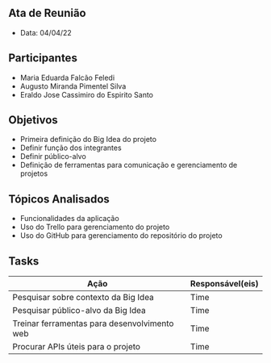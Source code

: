 ## Ata de Reunião
* Data: 04/04/22
## Participantes
  * Maria Eduarda Falcão Feledi
  * Augusto Miranda Pimentel Silva
  * Eraldo Jose Cassimiro do Espirito Santo
## Objetivos
* Primeira definição do Big Idea do projeto
* Definir função dos integrantes
* Definir público-alvo
* Definição de ferramentas para comunicação e gerenciamento de projetos
## Tópicos Analisados
* Funcionalidades da aplicação
* Uso do Trello para gerenciamento do projeto
* Uso do GitHub para gerenciamento do repositório do projeto
## Tasks
| Ação | Responsável(eis) |
|----------|----------|
| Pesquisar sobre contexto da Big Idea           | Time     |
| Pesquisar público-alvo da Big Idea          | Time     |
| Treinar ferramentas para desenvolvimento web            | Time     |
| Procurar APIs úteis para o projeto | Time |
